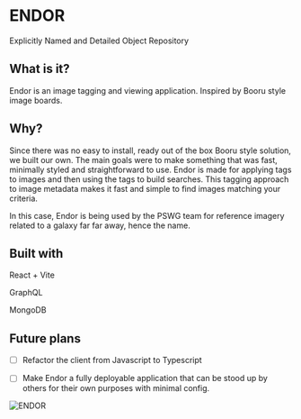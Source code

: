 # ENDOR

Explicitly Named and Detailed Object Repository

## What is it?

Endor is an image tagging and viewing application. Inspired by Booru style image boards.

## Why?

Since there was no easy to install, ready out of the box Booru style solution, we built our own. The main goals were to make something that was fast, minimally styled and straightforward to use. Endor is made for applying tags to images and then using the tags to build searches. This tagging approach to image metadata makes it fast and simple to find images matching your criteria.

In this case, Endor is being used by the PSWG team for reference imagery related to a galaxy far far away, hence the name.

## Built with

React + Vite

GraphQL

MongoDB

## Future plans

- [ ] Refactor the client from Javascript to Typescript

- [ ] Make Endor a fully deployable application that can be stood up by others for their own purposes with minimal config.

![ENDOR](https://cdn.discordapp.com/attachments/451560063933612044/1033484876214710302/Image_database.jpg)

